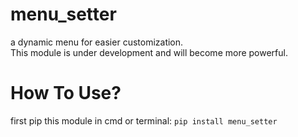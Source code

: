 # menu_setter
a dynamic menu for easier customization. <br>
 This module is under development and will become more powerful.
 
# How To Use?
first pip this module in cmd or terminal:
``` pip install menu_setter ```

